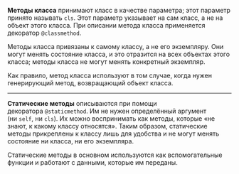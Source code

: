 **Методы класса** принимают класс в качестве параметра; этот параметр принято называть `cls`. Этот параметр указывает на сам класс, а не на объект этого класса. При описании метода класса применяется декоратор `@classmethod`.

Методы класса привязаны к самому классу, а не его экземпляру. Они могут менять состояние класса, и это отразится на всех объектах этого класса; методы класса не могут менять конкретный экземпляр.

Как правило, метод класса используют в том случае, когда нужен генерирующий метод, возвращающий объект класса.
___
**Статические методы** описываются при помощи декоратора `@staticmethod`. Им не нужен определённый аргумент (ни `self`, ни `cls`). Их можно воспринимать как методы, которые «не знают, к какому классу относятся». Таким образом, статические методы прикреплены к классу лишь для удобства и не могут менять состояние ни класса, ни его экземпляра.

Статические методы в основном используются как вспомогательные функции и работают с данными, которые им переданы.